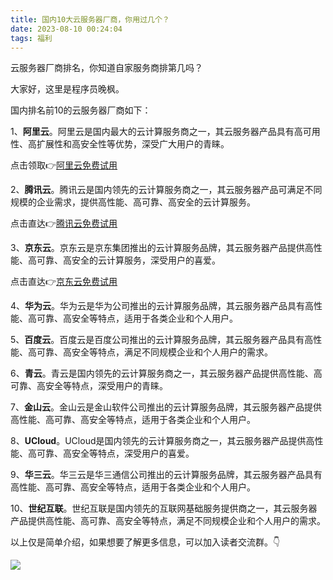 ```yaml
---
title: 国内10大云服务器厂商，你用过几个？
date: 2023-08-10 00:24:04
tags: 福利
---
```


云服务器厂商排名，你知道自家服务商排第几吗？

大家好，这里是程序员晚枫。

国内排名前10的云服务器厂商如下：

1、**阿里云**。阿里云是国内最大的云计算服务商之一，其云服务器产品具有高可用性、高扩展性和高安全性等优势，深受广大用户的青睐。

点击领取👉[阿里云免费试用](https://free.aliyun.com?userCode=t6duaoe1)

2、**腾讯云**。腾讯云是国内领先的云计算服务商之一，其云服务器产品可满足不同规模的企业需求，提供高性能、高可靠、高安全的云计算服务。

点击直达👉[腾讯云免费试用](https://curl.qcloud.com/3csDz9jU)

3、**京东云**。京东云是京东集团推出的云计算服务品牌，其云服务器产品提供高性能、高可靠、高安全的云计算服务，深受用户的喜爱。

点击直达👉[京东云免费试用](https://3.cn/1MKdr-e9)

4、**华为云**。华为云是华为公司推出的云计算服务品牌，其云服务器产品具有高性能、高可靠、高安全等特点，适用于各类企业和个人用户。


5、**百度云**。百度云是百度公司推出的云计算服务品牌，其云服务器产品具有高性能、高可靠、高安全等特点，满足不同规模企业和个人用户的需求。

6、**青云**。青云是国内领先的云计算服务商之一，其云服务器产品提供高性能、高可靠、高安全等特点，深受用户的青睐。

7、**金山云**。金山云是金山软件公司推出的云计算服务品牌，其云服务器产品提供高性能、高可靠、高安全等特点，适用于各类企业和个人用户。

8、**UCloud**。UCloud是国内领先的云计算服务商之一，其云服务器产品提供高性能、高可靠、高安全等特点，深受用户的喜爱。

9、**华三云**。华三云是华三通信公司推出的云计算服务品牌，其云服务器产品具有高性能、高可靠、高安全等特点，适用于各类企业和个人用户。

10、**世纪互联**。世纪互联是国内领先的互联网基础服务提供商之一，其云服务器产品提供高性能、高可靠、高安全等特点，满足不同规模企业和个人用户的需求。

以上仅是简单介绍，如果想要了解更多信息，可以加入读者交流群。👇

![](https://cos.python-office.com/group%2Ffree-group.jpg)